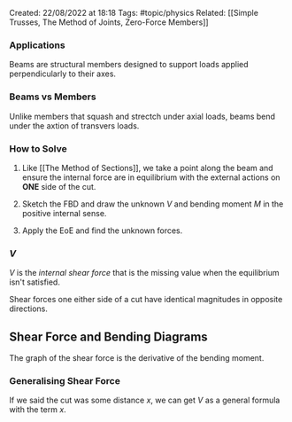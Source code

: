 Created: 22/08/2022 at 18:18
Tags: #topic/physics 
Related: [[Simple Trusses, The Method of Joints, Zero-Force Members]]

### Applications
Beams are structural members designed to support loads applied perpendicularly to their axes.

### Beams vs Members
Unlike members that squash and strectch under axial loads, beams bend under the axtion of transvers loads.

### How to Solve
1. Like [[The Method of Sections]], we take a point along the beam and ensure the internal force are in equilibrium with the external actions
on **ONE** side of the cut.

2. Sketch the FBD and draw the unknown $V$ and bending moment $M$ in the positive internal sense.

3. Apply the EoE and find the unknown forces.

### $V$
$V$ is the *internal shear force* that is the missing value when the equilibrium isn't satisfied.

Shear forces one either side of a cut have identical magnitudes in opposite directions.

## Shear Force and Bending Diagrams
The graph of the shear force is the derivative of the bending moment.

### Generalising Shear Force
If we said the cut was some distance $x$, we can get $V$ as a general formula with the term $x$.
